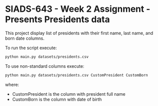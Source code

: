 # SIADS-643 - Week 2 Assignment - Presents Presidents data

This project display list of presidents with their first name, last name, and born date columns.

To run the script execute:
```bash
python main.py datasets/presidents.csv
```

To use non-standard columns execute:
```bash
python main.py datasets/presidents.csv CustomPresident CustomBorn
```
where:
- CustomPresident is the column with president full name
- CustomBorn is the column with date of birth